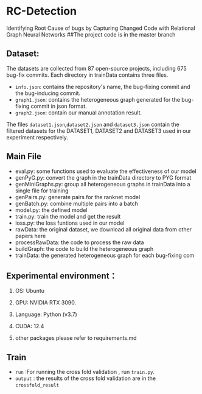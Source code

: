 # RC-Detection
Identifying Root Cause of bugs by Capturing Changed Code with Relational Graph Neural Networks
##The project code is in the master branch

## Dataset:
The datasets are collected from 87 open-source projects, including 675 bug-fix commits.
Each directory in trainData contains three files.
- `info.json`: contains the repository's name, the bug-fixing commit and the bug-inducing commit. 
- `graph1.json`: contains the heterogeneous graph generated for the bug-fixing commit in json format. 
- `graph2.json`: contain our manual annotation result.

The files `dataset1.json`,`dataset2.json` and `dataset3.json` contain the filtered datasets for the DATASET1, DATASET2 and DATASET3 used in our experiment respectively.
## Main File
- eval.py: some functions used to evaluate the effectiveness of our model
- genPyG.py: convert the graph in the trainData directory to PYG format
- genMiniGraphs.py: group all heterogeneous graphs in trainData into a single file for training
- genPairs.py: generate pairs for the ranknet model
- genBatch.py: combine multiple pairs into a batch
- model.py: the defined model
- train.py: train the model and get the result
- loss.py: the loss funtions used in our model
- rawData: the original dataset, we download all original data from other papers here 
- processRawData: the code to process the raw data
- buildGraph: the code to build the heterogeneous graph
- trainData: the generated heterogeneous graph for each bug-fixing com
## Experimental environment：
1. OS: Ubuntu
  
2. GPU: NVIDIA RTX 3090.
   
3. Language: Python (v3.7)

4. CUDA: 12.4

5. other packages please refer to requirements.md

## Train
- `run` :For running the cross fold validation , run `train.py`.
- `output` : the results of the cross fold validation are in the `crossfold_result`




